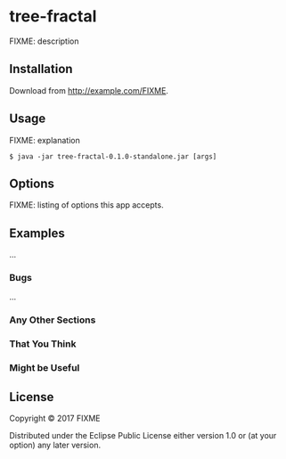 # tree-fractal

FIXME: description

## Installation

Download from http://example.com/FIXME.

## Usage

FIXME: explanation

    $ java -jar tree-fractal-0.1.0-standalone.jar [args]

## Options

FIXME: listing of options this app accepts.

## Examples

...

### Bugs

...

### Any Other Sections
### That You Think
### Might be Useful

## License

Copyright © 2017 FIXME

Distributed under the Eclipse Public License either version 1.0 or (at
your option) any later version.

